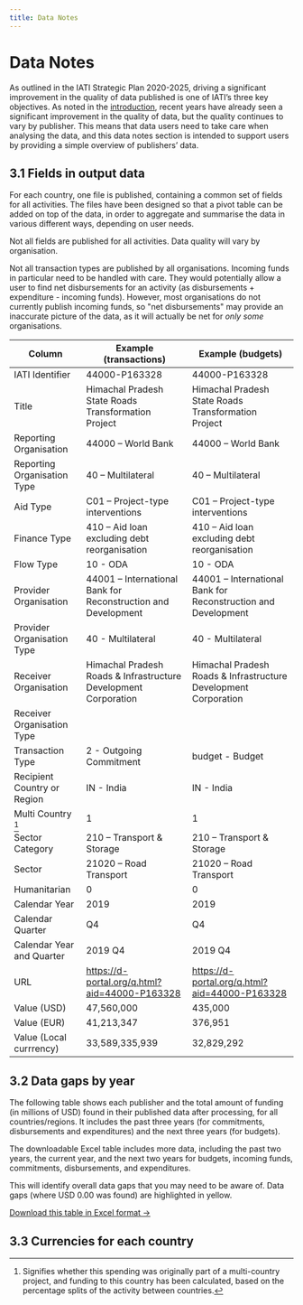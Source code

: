 ```yaml
---
title: Data Notes
---
```


# Data Notes

As outlined in the IATI Strategic Plan 2020-2025, driving a significant improvement in the quality of data published is one of IATI’s three key objectives. As noted in the [introduction](/introduction#11-supporting-partner-country-governments-to-better-access-and-use-iati-data), recent years have already seen a significant improvement in the quality of data, but the quality continues to vary by publisher. This means that data users need to take care when analysing the data, and this data notes section is intended to support users by providing a simple overview of publishers’ data.

## 3.1 Fields in output data

For each country, one file is published, containing a common set of fields for all activities. The files have been designed so that a pivot table can be added on top of the data, in order to aggregate and summarise the data in various different ways, depending on user needs.

Not all fields are published for all activities. Data quality will vary by organisation.

Not all transaction types are published by all organisations. Incoming funds in particular need to be handled with care. They would potentially allow a user to find net disbursements for an activity (as disbursements + expenditure - incoming funds). However, most organisations do not currently publish incoming funds, so "net disbursements" may provide an inaccurate picture of the data, as it will actually be net for *only some* organisations.

<div class="table">

Column | Example (transactions) | Example (budgets)
--- | --- | ---
IATI Identifier | 44000-P163328 | 44000-P163328
Title | Himachal Pradesh State Roads Transformation Project | Himachal Pradesh State Roads Transformation Project
Reporting Organisation | 44000 – World Bank | 44000 – World Bank
Reporting Organisation Type | 40 – Multilateral | 40 – Multilateral
Aid Type | C01 – Project-type interventions | C01 – Project-type interventions
Finance Type | 410 – Aid loan excluding debt reorganisation | 410 – Aid loan excluding debt reorganisation
Flow Type | 10 - ODA | 10 - ODA
Provider Organisation | 44001 – International Bank for Reconstruction and Development | 44001 – International Bank for Reconstruction and Development
Provider Organisation Type | 40 - Multilateral | 40 - Multilateral
Receiver Organisation | Himachal Pradesh Roads & Infrastructure Development Corporation | Himachal Pradesh Roads & Infrastructure Development Corporation
Receiver Organisation Type | |
Transaction Type | 2 - Outgoing Commitment | budget - Budget
Recipient Country or Region | IN - India | IN - India
Multi Country [^1] | 1 | 1
Sector Category | 210 – Transport & Storage | 210 – Transport & Storage
Sector | 21020 – Road Transport | 21020 – Road Transport
Humanitarian | 0 | 0
Calendar Year | 2019 | 2019
Calendar Quarter | Q4 | Q4
Calendar Year and Quarter | 2019 Q4 | 2019 Q4
URL | https://d-portal.org/q.html?aid=44000-P163328 | https://d-portal.org/q.html?aid=44000-P163328
Value (USD) | 47,560,000 | 435,000
Value (EUR) | 41,213,347 | 376,951
Value (Local currrency) | 33,589,335,939 | 32,829,292

</div>

## 3.2 Data gaps by year

The following table shows each publisher and the total amount of funding (in millions of USD) found in their published data after processing, for all countries/regions. It includes the past three years (for commitments, disbursements and expenditures) and the next three years (for budgets).

The downloadable Excel table includes more data, including the past two years, the current year, and the next two years for budgets, incoming funds, commitments, disbursements, and expenditures.

This will identify overall data gaps that you may need to be aware of. Data gaps (where USD 0.00 was found) are highlighted in yellow.


<a
  href="https://countrydata.iatistandard.org/data/summary_year.xlsx"
  class="download-button">Download this table in Excel format →</a>

<data-gaps-year></data-gaps-year>

## 3.3 Currencies for each country

<countries-currencies></countries-currencies>

[^1]: Signifies whether this spending was originally part of a multi-country project, and funding to this country has been calculated, based on the percentage splits of the activity between countries.

